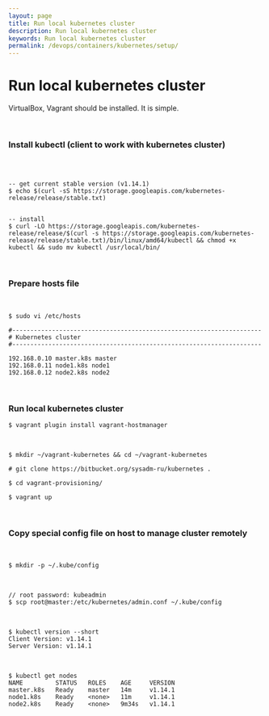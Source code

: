 ```yaml
---
layout: page
title: Run local kubernetes cluster
description: Run local kubernetes cluster
keywords: Run local kubernetes cluster
permalink: /devops/containers/kubernetes/setup/
---
```


# Run local kubernetes cluster

VirtualBox, Vagrant should be installed. It is simple.

<br/>

### Install kubectl (client to work with kubernetes cluster)

<br/>

```shell

-- get current stable version (v1.14.1)
$ echo $(curl -sS https://storage.googleapis.com/kubernetes-release/release/stable.txt)


-- install
$ curl -LO https://storage.googleapis.com/kubernetes-release/release/$(curl -s https://storage.googleapis.com/kubernetes-release/release/stable.txt)/bin/linux/amd64/kubectl && chmod +x kubectl && sudo mv kubectl /usr/local/bin/

```

<br/>

### Prepare hosts file

<br/>

    $ sudo vi /etc/hosts

```
#---------------------------------------------------------------------
# Kubernetes cluster
#---------------------------------------------------------------------

192.168.0.10 master.k8s master
192.168.0.11 node1.k8s node1
192.168.0.12 node2.k8s node2
```

<br/>

### Run local kubernetes cluster

    $ vagrant plugin install vagrant-hostmanager

<br/>

    $ mkdir ~/vagrant-kubernetes && cd ~/vagrant-kubernetes

    # git clone https://bitbucket.org/sysadm-ru/kubernetes .

    $ cd vagrant-provisioning/

    $ vagrant up

<br/>

### Copy special config file on host to manage cluster remotely

<br/>

    $ mkdir -p ~/.kube/config

<br/>

    // root password: kubeadmin
    $ scp root@master:/etc/kubernetes/admin.conf ~/.kube/config

<br/>

    $ kubectl version --short
    Client Version: v1.14.1
    Server Version: v1.14.1

<br/>

    $ kubectl get nodes
    NAME         STATUS   ROLES    AGE     VERSION
    master.k8s   Ready    master   14m     v1.14.1
    node1.k8s    Ready    <none>   11m     v1.14.1
    node2.k8s    Ready    <none>   9m34s   v1.14.1
